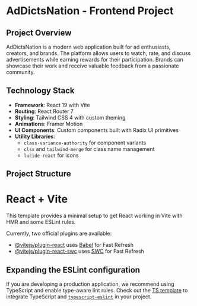 # AdDictsNation - Frontend Project

## Project Overview

AdDictsNation is a modern web application built for ad enthusiasts, creators, and brands. The platform allows users to watch, rate, and discuss advertisements while earning rewards for their participation. Brands can showcase their work and receive valuable feedback from a passionate community.

## Technology Stack

- **Framework**: React 19 with Vite
- **Routing**: React Router 7
- **Styling**: Tailwind CSS 4 with custom theming
- **Animations**: Framer Motion
- **UI Components**: Custom components built with Radix UI primitives
- **Utility Libraries**:
  - `class-variance-authority` for component variants
  - `clsx` and `tailwind-merge` for class name management
  - `lucide-react` for icons

## Project Structure

# React + Vite

This template provides a minimal setup to get React working in Vite with HMR and some ESLint rules.

Currently, two official plugins are available:

- [@vitejs/plugin-react](https://github.com/vitejs/vite-plugin-react/blob/main/packages/plugin-react/README.md) uses [Babel](https://babeljs.io/) for Fast Refresh
- [@vitejs/plugin-react-swc](https://github.com/vitejs/vite-plugin-react-swc) uses [SWC](https://swc.rs/) for Fast Refresh

## Expanding the ESLint configuration

If you are developing a production application, we recommend using TypeScript and enable type-aware lint rules. Check out the [TS template](https://github.com/vitejs/vite/tree/main/packages/create-vite/template-react-ts) to integrate TypeScript and [`typescript-eslint`](https://typescript-eslint.io) in your project.
